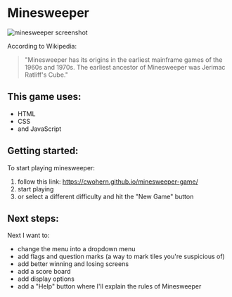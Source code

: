 # Minesweeper

![minesweeper screenshot](https://i.imgur.com/TjJ5Qoa.jpg)

According to Wikipedia:
> "Minesweeper has its origins in the earliest mainframe games of the 1960s and 1970s. The earliest ancestor of Minesweeper was Jerimac Ratliff's Cube."

## This game uses:
- HTML
- CSS
- and JavaScript

## Getting started:
To start playing minesweeper:
1. follow this link:
https://cwohern.github.io/minesweeper-game/
2. start playing
3. or select a different difficulty and hit the "New Game" button

## Next steps:
Next I want to:
- change the menu into a dropdown menu
- add flags and question marks (a way to mark tiles you're suspicious of)
- add better winning and losing screens
- add a score board
- add display options
- add a "Help" button where I'll explain the rules of Minesweeper

